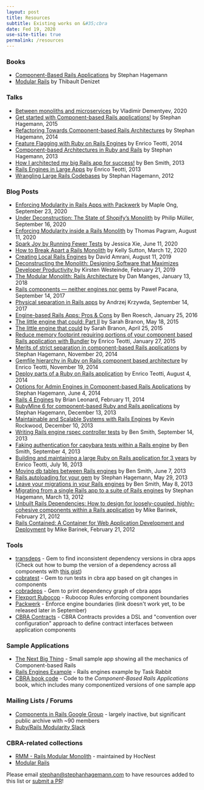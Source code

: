 ```yaml
---
layout: post
title: Resources
subtitle: Existing works on &#35;cbra
date: Fed 19, 2020
use-site-title: true
permalink: /resources
---
```


### Books
* [Component-Based Rails Applications](/book) by Stephan Hagemann
* [Modular Rails](https://devblast.com/c/modular-rails) by Thibault Denizet

### Talks

* [Between monoliths and microservices](https://railsconf.com/2020/video/vladimir-dementyev-between-monoliths-and-microservices) by Vladimir Dementyev, 2020
* [Get started with Component-based Rails applications!](https://confreaks.tv/videos/railsconf2015-get-started-with-component-based-rails-applications) by Stephan Hagemann, 2015
* [Refactoring Towards Component-based Rails Architectures](http://www.confreaks.com/videos/3344-railsconf-refactoring-towards-component-based-rails-architectures) by Stephan Hagemann, 2014
* [Feature Flagging with Ruby on Rails Engines](https://www.youtube.com/watch?v=rMOn2H7h3oY) by Enrico Teotti, 2014 
* [Component-based Architectures in Ruby and Rails](http://www.confreaks.com/videos/2350-mwrc2013-component-based-architectures-in-ruby-and-rails) by Stephan Hagemann, 2013
* [How I architected my big Rails app for success!](http://www.confreaks.com/videos/2646-rockymountainruby2013-how-i-architected-my-big-rails-app-for-success) by Ben Smith, 2013
* [Rails Engines in Large Apps](https://www.youtube.com/watch?v=mztVptkvLfw) by Enrico Teotti, 2013
* [Wrangling Large Rails Codebases](http://www.confreaks.com/videos/1263-rockymtnruby2012-wrangling-large-rails-codebases) by Stephan Hagemann, 2012

### Blog Posts

* [Enforcing Modularity in Rails Apps with Packwerk](https://engineering.shopify.com/blogs/engineering/enforcing-modularity-rails-apps-packwerk) by Maple Ong, September 23, 2020
* [Under Deconstruction: The State of Shopify’s Monolith](https://engineering.shopify.com/blogs/engineering/shopify-monolith) by Philip Müller, September 16, 2020
* [Enforcing Modularity inside a Rails Monolith](https://medium.com/airtribe/enforcing-modularity-inside-a-rails-monolith-f856adb54e1d) by Thomas Pagram, August 11, 2020
* [Spark Joy by Running Fewer Tests](https://engineering.shopify.com/blogs/engineering/spark-joy-by-running-fewer-tests) by Jessica Xie, June 11, 2020
* [How to Break Apart a Rails Monolith](https://kellysutton.com/2020/03/12/how-to-break-apart-a-rails-monolith.html) by Kelly Sutton, March 12, 2020
* [Creating Local Rails Engines](https://hocnest.com/blog/creating-local-rails-engine/) by David Amrani, August 11, 2019
* [Deconstructing the Monolith: Designing Software that Maximizes Developer Productivity ](https://engineering.shopify.com/blogs/engineering/deconstructing-monolith-designing-software-maximizes-developer-productivity) by Kirsten Westeinde, February 21, 2019
* [The Modular Monolith: Rails Architecture](https://medium.com/@dan_manges/the-modular-monolith-rails-architecture-fb1023826fc4) by Dan Manges, January 13, 2018
* [Rails components — neither engines nor gems](https://blog.arkency.com/rails-components-neither-engines-nor-gems/) by Paweł Pacana, September 14, 2017
* [Physical separation in Rails apps](https://blog.arkency.com/physical-separation-in-rails-apps/) by Andrzej Krzywda, September 14, 2017
* [Engine-based Rails Apps: Pros & Cons](https://www.benroesch.com/2016/01/25/engine-based-rails-apps-pros-and-cons) by Ben Roesch, January 25, 2016
* [The little engine that could: Part II](https://medium.com/@sarahbranon/the-little-engine-that-could-part-ii-1d09931f4d3d) by Sarah Branon, May 18, 2015
* [The little engine that could](https://medium.com/@sarahbranon/the-little-engine-that-could-e0893181bd34) by Sarah Branon, April 25, 2015
* [Reduce memory footprint requiring portions of your component based Rails application with Bundler](http://teotti.com/reduce-memory-footprint-requiring-portions-of-your-component-based-rails-applications/) by Enrico Teotti, January 27, 2015
* [Merits of strict separation in component-based Rails applications](https://content.pivotal.io/blog/merits-of-strict-separation-in-component-based-rails-applications) by Stephan Hagemann, November 20, 2014
* [Gemfile hierarchy in Ruby on Rails component based architecture](http://teotti.com/gemfiles-hierarchy-in-ruby-on-rails-component-based-architecture/) by Enrico Teotti, November 19, 2014
* [Deploy parts of a Ruby on Rails application](http://teotti.com/deploy-parts-of-a-ruby-on-rails-application/) by Enrico Teotti, August 4, 2014
* [Options for Admin Engines in Component-based Rails Applications](https://content.pivotal.io/blog/options-for-admin-engines-in-component-based-rails-applications) by Stephan Hagemann, June 4, 2014
* [Rails 4 Engines](http://tech.taskrabbit.com/blog/2014/02/11/rails-4-engines/) by Brian Leonard, February 11, 2014
* [RubyMine 6 for component-based Ruby and Rails applications](https://content.pivotal.io/blog/rubymine-6-for-component-based-ruby-and-rails-applications/) by Stephan Hagemann, December 13, 2013
* [Maintainable and Scalable Systems with Rails Engines](https://teamgaslight.com/blog/maintainable-and-scalable-systems-with-rails-engines) by Kevin Rockwood, December 10, 2013
* [Writing Rails engine rspec controller tests](https://content.pivotal.io/blog/writing-rails-engine-rspec-controller-tests) by Ben Smith, September 14, 2013
* [Faking authentication for capybara tests within a Rails engine](https://content.pivotal.io/blog/faking-authentication-for-capybara-tests-within-a-rails-engine) by Ben Smith, September 4, 2013
* [Building and maintaining a large Ruby on Rails application for 3 years](http://teotti.com/building-and-maintaining-large-ruby-on-rails-applications-for-3-years/) by Enrico Teotti, July 16, 2013
* [Moving db tables between Rails engines](https://content.pivotal.io/blog/moving-db-tables-between-rails-engines) by Ben Smith, June 7, 2013
* [Rails autoloading for your gem](https://content.pivotal.io/blog/rails-autoloading-for-your-gem/) by Stephan Hagemann, May 29, 2013
* [Leave your migrations in your Rails engines](https://content.pivotal.io/blog/leave-your-migrations-in-your-rails-engines) by Ben Smith, May 8, 2013
* [Migrating from a single Rails app to a suite of Rails engines](https://content.pivotal.io/blog/migrating-from-a-single-rails-app-to-a-suite-of-rails-engines) by Stephan Hagemann, March 13, 2012
* [Unbuilt Rails Dependencies: How to design for loosely-coupled, highly-cohesive components within a Rails application](https://content.pivotal.io/blog/unbuilt-rails-dependencies-how-to-design-for-loosely-coupled-highly-cohesive-components-within-a-rails-application/) by Mike Barinek, February 21, 2012
* [Rails Contained: A Container for Web Application Development and Deployment](https://content.pivotal.io/blog/rails-contained-a-container-for-web-application-development-and-deployment) by Mike Barinek, February 21, 2012

### Tools

* [transdeps](https://github.com/dugancathal/transdeps) - Gem to find inconsistent dependency versions in cbra apps (Check out how to bump the version of a dependency across all components with [this gist](https://gist.github.com/fernandes/f1dd4401ebdfc4754116))
* [cobratest](https://github.com/shageman/cobratest) - Gem to run tests in cbra app based on git changes in components
* [cobradeps](https://github.com/shageman/cobradeps) - Gem to print dependency graph of cbra apps
* [Flexport Rubocop](https://github.com/flexport/rubocop-flexport) - Rubocop Rules enforcing component boundaries
* [Packwerk](https://github.com/shopify/packwerk) - Enforce engine boundaries (link doesn't work yet, to be released later in September)
* [CBRA Contracts](https://github.com/bluebottlecoffee/CBRA-Contracts) - CBRA Contracts provides a DSL and "convention over configuration" approach to define contract interfaces between application components

### Sample Applications

* [The Next Big Thing](https://github.com/shageman/the_next_big_thing) - Small sample app showing all the mechanics of Component-based Rails
* [Rails Engines Example](https://github.com/taskrabbit/rails_engines_example) - Rails engines example by Task Rabbit
* [CBRA book code](https://github.com/shageman/cbra_book_code) - Code to the *Component-Based Rails Applications* book, which includes many componentized versions of one sample app

### Mailing Lists / Forums
* [Components in Rails Google Group](https://groups.google.com/forum/#!forum/components-in-rails) - largely inactive, but significant public archive with ~90 members
* [Ruby/Rails Modularity Slack](https://rubymod.slack.com)

### CBRA-related collections
* [RMM - Rails Modular Monolith](https://hocnest.com/modular-monolith-resources/) - maintained by HocNest
* [Modular Rails](https://www.modularrails.com/) 

Please email [stephan@stephanhagemann.com](mailto:stephan@stephanhagemann.com) to have resources added to this list or [submit a PR](https://github.com/shageman/cbra.info)!
